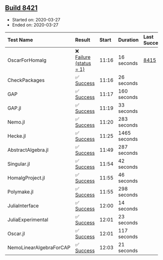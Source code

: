 ## [Build 8421](https://oscarci.mathematik.uni-kl.de/job/oscar/8421/)

* Started on: 2020-03-27
* Ended on: 2020-03-27

| Test Name    | Result | Start | Duration | Last Success | First Failure |
|:-------------|:-------|:------|:---------|:-------------|:--------------|
| OscarForHomalg | ❌ [Failure (status = 1)](https://oscarci.mathematik.uni-kl.de/job/oscar/8421/artifact/logs/build-8421/OscarForHomalg.log) | 11:16 | 16 seconds | [8415](https://oscarci.mathematik.uni-kl.de/job/oscar/8415/) | [8416](https://oscarci.mathematik.uni-kl.de/job/oscar/8416/) |
| CheckPackages | ✅ [Success](https://oscarci.mathematik.uni-kl.de/job/oscar/8421/artifact/logs/build-8421/CheckPackages.log) | 11:16 | 26 seconds |  |  |
| GAP | ✅ [Success](https://oscarci.mathematik.uni-kl.de/job/oscar/8421/artifact/logs/build-8421/GAP.log) | 11:17 | 160 seconds |  |  |
| GAP.jl | ✅ [Success](https://oscarci.mathematik.uni-kl.de/job/oscar/8421/artifact/logs/build-8421/GAP.jl.log) | 11:19 | 33 seconds |  |  |
| Nemo.jl | ✅ [Success](https://oscarci.mathematik.uni-kl.de/job/oscar/8421/artifact/logs/build-8421/Nemo.jl.log) | 11:20 | 283 seconds |  |  |
| Hecke.jl | ✅ [Success](https://oscarci.mathematik.uni-kl.de/job/oscar/8421/artifact/logs/build-8421/Hecke.jl.log) | 11:25 | 1465 seconds |  |  |
| AbstractAlgebra.jl | ✅ [Success](https://oscarci.mathematik.uni-kl.de/job/oscar/8421/artifact/logs/build-8421/AbstractAlgebra.jl.log) | 11:49 | 287 seconds |  |  |
| Singular.jl | ✅ [Success](https://oscarci.mathematik.uni-kl.de/job/oscar/8421/artifact/logs/build-8421/Singular.jl.log) | 11:54 | 42 seconds |  |  |
| HomalgProject.jl | ✅ [Success](https://oscarci.mathematik.uni-kl.de/job/oscar/8421/artifact/logs/build-8421/HomalgProject.jl.log) | 11:55 | 46 seconds |  |  |
| Polymake.jl | ✅ [Success](https://oscarci.mathematik.uni-kl.de/job/oscar/8421/artifact/logs/build-8421/Polymake.jl.log) | 11:55 | 298 seconds |  |  |
| JuliaInterface | ✅ [Success](https://oscarci.mathematik.uni-kl.de/job/oscar/8421/artifact/logs/build-8421/JuliaInterface.log) | 12:00 | 14 seconds |  |  |
| JuliaExperimental | ✅ [Success](https://oscarci.mathematik.uni-kl.de/job/oscar/8421/artifact/logs/build-8421/JuliaExperimental.log) | 12:01 | 23 seconds |  |  |
| Oscar.jl | ✅ [Success](https://oscarci.mathematik.uni-kl.de/job/oscar/8421/artifact/logs/build-8421/Oscar.jl.log) | 12:01 | 117 seconds |  |  |
| NemoLinearAlgebraForCAP | ✅ [Success](https://oscarci.mathematik.uni-kl.de/job/oscar/8421/artifact/logs/build-8421/NemoLinearAlgebraForCAP.log) | 12:03 | 21 seconds |  |  |
